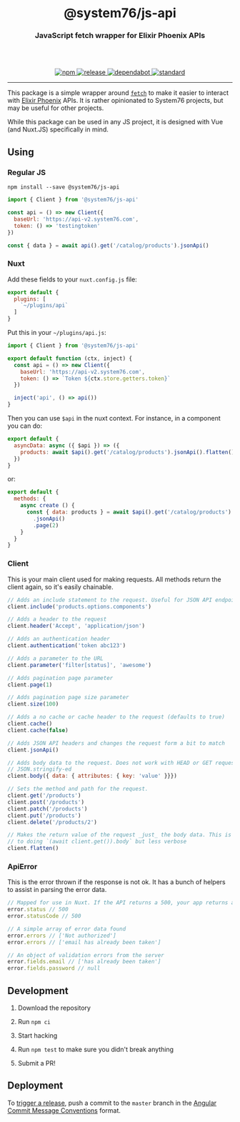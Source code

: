 <div align="center">
  <h1>@system76/js-api</h1>
  <h3>JavaScript fetch wrapper for Elixir Phoenix APIs</h3>
  <br>
  <br>
</div>

<p align="center">
  <a href="https://www.npmjs.com/package/@system76/js-api/">
    <img src="https://img.shields.io/npm/v/@system76/js-api.svg" alt="npm">
  </a>

  <a href="https://github.com/system76/js-api/releases">
    <img src="https://img.shields.io/github/release-date/system76/js-api.svg" alt="release">
  </a>

  <a href="https://dependabot.com/">
    <img src="https://img.shields.io/badge/dependabot-configured-success.svg" alt="dependabot">
  </a>

  <a href="https://standardjs.com">
    <img src="https://img.shields.io/badge/code_style-standard-brightgreen.svg" alt="standard">
  </a>
</p>

---

This package is a simple wrapper around
[`fetch`](https://developer.mozilla.org/en-US/docs/Web/API/Fetch_API) to make it
easier to interact with [Elixir Phoenix](https://phoenixframework.org/) APIs. It
is rather opinionated to System76 projects, but may be useful for other
projects.

While this package can be used in any JS project, it is designed with Vue (and
Nuxt.JS) specifically in mind.

## Using

### Regular JS

```
npm install --save @system76/js-api
```

```js
import { Client } from '@system76/js-api'

const api = () => new Client({
  baseUrl: 'https://api-v2.system76.com',
  token: () => 'testingtoken'
})

const { data } = await api().get('/catalog/products').jsonApi()
```

### Nuxt

Add these fields to your `nuxt.config.js` file:

```js
export default {
  plugins: [
    `~/plugins/api`
  ]
}
```

Put this in your `~/plugins/api.js`:

```js
import { Client } from '@system76/js-api'

export default function (ctx, inject) {
  const api = () => new Client({
    baseUrl: 'https://api-v2.system76.com',
    token: () => `Token ${ctx.store.getters.token}`
  })

  inject('api', () => api())
}
```

Then you can use `$api` in the nuxt context. For instance, in a component you
can do:

```js
export default {
  asyncData: async ({ $api }) => ({
    products: await $api().get('/catalog/products').jsonApi().flatten()
  })
}
```

or:

```js
export default {
  methods: {
    async create () {
      const { data: products } = await $api().get('/catalog/products')
        .jsonApi()
        .page(2)
    }
  }
}
```

### Client

This is your main client used for making requests. All methods return the client
again, so it's easily chainable.

```js
// Adds an include statement to the request. Useful for JSON API endpoints
client.include('products.options.components')

// Adds a header to the request
client.header('Accept', 'application/json')

// Adds an authentication header
client.authentication('token abc123')

// Adds a parameter to the URL
client.parameter('filter[status]', 'awesome')

// Adds pagination page parameter
client.page(1)

// Adds pagination page size parameter
client.size(100)

// Adds a no cache or cache header to the request (defaults to true)
client.cache()
client.cache(false)

// Adds JSON API headers and changes the request form a bit to match
client.jsonApi()

// Adds body data to the request. Does not work with HEAD or GET requests. Gets
// JSON.stringify-ed
client.body({ data: { attributes: { key: 'value' }}})

// Sets the method and path for the request.
client.get('/products')
client.post('/products')
client.patch('/products')
client.put('/products')
client.delete('/products/2')

// Makes the return value of the request _just_ the body data. This is similar
// to doing `(await client.get()).body` but less verbose
client.flatten()
```

### ApiError

This is the error thrown if the response is not ok. It has a bunch of helpers
to assist in parsing the error data.

```js
// Mapped for use in Nuxt. If the API returns a 500, your app returns a 500
error.status // 500
error.statusCode // 500

// A simple array of error data found
error.errors // ['Not authorized']
error.errors // ['email has already been taken']

// An object of validation errors from the server
error.fields.email // ['has already been taken']
error.fields.password // null
```

## Development

1) Download the repository

2) Run `npm ci`

3) Start hacking

4) Run `npm test` to make sure you didn't break anything

5) Submit a PR!

## Deployment

To [trigger a release](https://semantic-release.gitbook.io/semantic-release/#triggering-a-release),
push a commit to the `master` branch in the
[Angular Commit Message Conventions](https://github.com/angular/angular.js/blob/master/DEVELOPERS.md#-git-commit-guidelines)
format.
